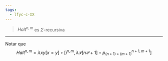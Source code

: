```yaml
---
tags:
  - lfyc-c-IX
---
```

> $Halt^{n,m}$ es $\Sigma$-recursiva

- - - 
Notar que 
$$
Halt^{n,m}= \lambda{xy}[x=y]\circ\left[
    i^{n,m},
    \lambda{\mathcal{P}}\left[n\mathcal{P}+1\right]\circ
        {p_{(n+1)+(m+1)}^{n+1,m+1}}
\right]
$$
